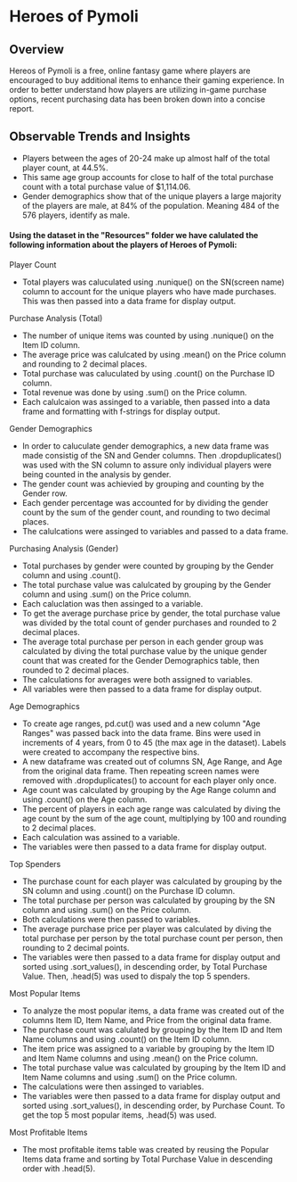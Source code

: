 # Heroes of Pymoli
## Overview

Hereos of Pymoli is a free, online fantasy game where players are encouraged to buy additional items to enhance their gaming experience. In order to better understand how players are utilizing in-game purchase options, recent purchasing data has been broken down into a concise report.

## Observable Trends and Insights

* Players between the ages of 20-24 make up almost half of the total player count, at 44.5%.
* This same age group accounts for close to half of the total purchase count with a total purchase value of $1,114.06. 
* Gender demographics show that of the unique players a large majority of the players are male, at 84% of the population. Meaning 484 of the 576 players, identify as male.

#### Using the dataset in the "Resources" folder we have calulated the following information about the players of Heroes of Pymoli:

Player Count
* Total players was caluculated using .nunique() on the SN(screen name) column to account for the unique players who have
made purchases. This was then passed into a data frame for display output.

Purchase Analysis (Total)
* The number of unique items was counted by using .nunique() on the Item ID column.
* The average price was calulcated by using .mean() on the Price column and rounding to 2 decimal places.
* Total purchase was caluculated by using .count() on the Purchase ID column.
* Total revenue was done by using .sum() on the Price column.
* Each calulcaion was assinged to a variable, then passed into a data frame and formatting with f-strings for display
output.

Gender Demographics
* In order to caluculate gender demographics, a new data frame was made consistig of the SN and Gender columns. Then
.dropduplicates() was used with the SN column to assure only individual players were being counted in the analysis by
gender.
* The gender count was achievied by grouping and counting by the Gender row.
* Each gender percentage was accounted for by dividing the gender count by the sum of the gender count, and rounding to
two decimal places.
* The calulcations were assinged to variables and passed to a data frame. 

Purchasing Analysis (Gender)
* Total purchases by gender were counted by grouping by the Gender column and using .count().
* The total purchase value was calulcated by grouping by the Gender column and using .sum() on the Price column.
* Each caluclation was then assinged to a variable.
* To get the average purchase price by gender, the total purchase value was divided by the total count of gender
purchases and rounded to 2 decimal places.
* The average total purchase per person in each gender group was calculated by diving the total purchase value by the
unique gender count that was created for the Gender Demographics table, then rounded to 2 decimal places.
* The calculations for averages were both assigned to variables.
* All variables were then passed to a data frame for display output.

Age Demographics
* To create age ranges, pd.cut() was used and a new column "Age Ranges" was passed back into the data frame. Bins were
used in increments of 4 years, from 0 to 45 (the max age in the dataset). Labels were created to accompany the respective
bins.
* A new dataframe was created out of columns SN, Age Range, and Age from the original data frame. Then repeating screen
names were removed with .dropduplicates() to account for each player only once.
* Age count was calculated by grouping by the Age Range column and using .count() on the Age column.
* The percent of players in each age range was calculated by diving the age count by the sum of the age count,
multiplying by 100 and rounding to 2 decimal places.
* Each calculation was assined to a variable.
* The variables were then passed to a data frame for display output.

Top Spenders 
* The purchase count for each player was calculated by grouping by the SN column and using .count() on the Purchase ID
column.
* The total purchase per person was calculated by grouping by the SN column and using .sum() on the Price column.
* Both calculations were then passed to variables.
* The average purchase price per player was calculated by diving the total purchase per person by the total purchase
count per person, then rounding to 2 decimal points.
* The variables were then passed to a data frame for display output and sorted using .sort_values(), in descending order,
by Total Purchase Value. Then, .head(5) was used to dispaly the top 5 spenders.

Most Popular Items
* To analyze the most popular items, a data frame was created out of the columns Item ID, Item Name, and Price from the
original data frame.
* The purchase count was calulated by grouping by the Item ID and Item Name columns and using .count() on the Item ID
column.
* The item price was assigned to a variable by grouping by the Item ID and Item Name columns and using .mean() on the
Price column.
* The total purchase value was calculated by grouping by the Item ID and Item Name columns and using .sum() on the Price
column.
* The calculations were then assinged to variables.
* The variables were then passed to a data frame for display output and sorted using .sort_values(), in descending order,
by Purchase Count. To get the top 5 most popular items, .head(5) was used.

Most Profitable Items
* The most profitable items table was created by reusing the Popular Items data frame and sorting by Total Purchase Value
in descending order with .head(5).
